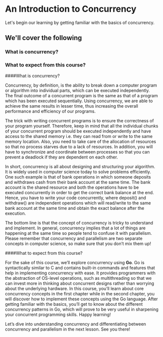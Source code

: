 # An Introduction to Concurrency
Let's begin our learning by getting familiar with the basics of concurrency.

## We'll cover the following

### What is concurrency?
### What to expect from this course?

####What is concurrency?

Concurrency, by definition, is the ability to break down a computer program or algorithm into individual parts, which can be executed independently. 
The final outcome of a concurrent program is the same as that of a program which has been executed sequentially. Using concurrency, we are able to achieve the same results in 
lesser time, thus increasing the overall performance and efficiency of our programs.

The trick with writing concurrent programs is to ensure the correctness of your program yourself. Therefore, keep in mind that all the individual chunks of your concurrent 
program should be executed independently and have access to the shared memory i.e. they can read from or write to the same memory location. Also, you need to take care of the 
allocation of resources so that no process starves due to a lack of resources. In addition, you will have to synchronize and coordinate between processes so that you can prevent 
a deadlock if they are dependent on each other.

In short, concurrency is all about designing and structuring your algorithm. It is widely used in computer science today to solve problems efficiently. One such example is that 
of bank operations in which someone deposits and withdraws cash from their bank account at the same time. The bank account is the shared resource and both the operations have to 
be executed concurrently in order to get the correct bank balance at the end. Hence, you have to write your code concurrently, where deposit() and withdraw() are independent 
operations which will read/write to the same bank account at the same time and obtain the exact balance after the execution.

The bottom line is that the concept of concurrency is tricky to understand and implement. In general, concurrency implies that a lot of things are happening at the same time so 
people tend to confuse it with parallelism. Please remember that concurrency and parallelism are two separate concepts in computer science, so make sure that you don’t mix them 
up!

####What to expect from this course?

For the sake of this course, we’ll explore concurrency using **Go**. Go is syntactically similar to C and contains built-in commands and features that help in implementing 
concurrency with ease. It provides programmers with the abstraction of OS-level operations, such as multithreading so that we can invest more in thinking about concurrent 
designs rather than worrying about the underlying hardware. In this course, you’ll learn about core concurrency concepts in the first chapter while in the second chapter, 
you will discover how to implement these concepts using the Go language. After getting familiar with the basics, you’ll get to know about the different concurrency patterns in 
Go, which will prove to be very useful in sharpening your concurrent programming skills. Happy learning!

Let’s dive into understanding concurrency and differentiating between concurrency and parallelism in the next lesson. See you there!
